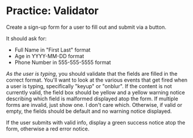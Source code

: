 # Practice: Validator
Create a sign-up form for a user to fill out and submit via a button.

It should ask for:
* Full Name in "First Last" format
* Age in YYYY-MM-DD format
* Phone Number in 555-555-5555 format

_As the user is typing_, you should validate that the fields are filled in the correct format.
You'll want to look at the various events that get fired when a user is typing, specifically "keyup" or "onblur".
If the content is not currently valid, the field box should be yellow and a yellow warning notice describing which field is malformed displayed atop the form.
If multiple forms are invalid, just show one. I don't care which.
Otherwise, if valid or empty, the fields should be default and no warning notice displayed.

If the user submits with valid info, display a green success notice atop the form, otherwise a red error notice.
